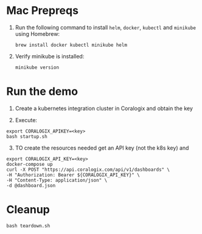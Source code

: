 # Mac Prepreqs

1. Run the following command to install `helm`, `docker`, `kubectl` and `minikube` using Homebrew:

   `brew install docker kubectl minikube helm`

2. Verify minikube is installed:

    `minikube version`

# Run the demo

1. Create a kubernetes integration cluster in Coralogix and obtain the key

2. Execute:
```
export CORALOGIX_APIKEY=<key>
bash startup.sh
```

3. TO create the resources needed get an API key (not the k8s key) and 
```
export CORALOGIX_API_KEY=<key>
docker-compose up
curl -X POST "https://api.coralogix.com/api/v1/dashboards" \
-H "Authorization: Bearer ${CORALOGIX_API_KEY}" \
-H "Content-Type: application/json" \
-d @dashboard.json
```

# Cleanup

`bash teardown.sh`